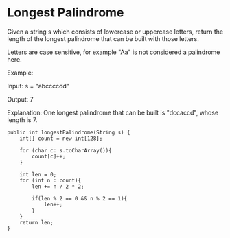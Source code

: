 # Longest Palindrome

Given a string s which consists of lowercase or uppercase letters, return the length of the longest palindrome that can be built with those letters.

Letters are case sensitive, for example "Aa" is not considered a palindrome here.


Example:

Input: s = "abccccdd"

Output: 7

Explanation: One longest palindrome that can be built is "dccaccd", whose length is 7.


    public int longestPalindrome(String s) {
        int[] count = new int[128];
        
        for (char c: s.toCharArray()){
            count[c]++;
        }

        int len = 0;
        for (int n : count){
            len += n / 2 * 2;
            
            if(len % 2 == 0 && n % 2 == 1){
                len++;
            }
        }
        return len;
    }
